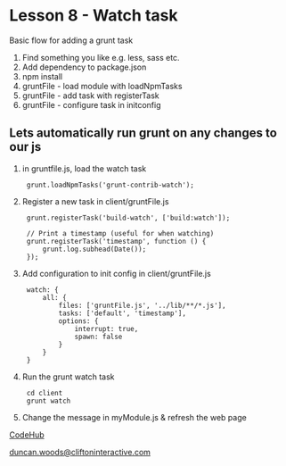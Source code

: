 Lesson 8 - Watch task
=====================

Basic flow for adding a grunt task

1. Find something you like e.g. less, sass etc.
2. Add dependency to package.json
3. npm install
4. gruntFile - load module with loadNpmTasks
5. gruntFile - add task with registerTask
6. gruntFile - configure task in initconfig


Lets automatically run grunt on any changes to our js
-----------------------------------------------------

1. in gruntfile.js, load the watch task

        grunt.loadNpmTasks('grunt-contrib-watch');

2. Register a new task in client/gruntFile.js

        grunt.registerTask('build-watch', ['build:watch']);

        // Print a timestamp (useful for when watching)
        grunt.registerTask('timestamp', function () {
            grunt.log.subhead(Date());
        });

3. Add configuration to init config in client/gruntFile.js

        watch: {
            all: {
                files: ['gruntFile.js', '../lib/**/*.js'],
                tasks: ['default', 'timestamp'],
                options: {
                    interrupt: true,
                    spawn: false
                }
            }
        }

4. Run the grunt watch task

        cd client
        grunt watch

5. Change the message in myModule.js & refresh the web page


[CodeHub](http://www.codehub.org.uk/)

<duncan.woods@cliftoninteractive.com>